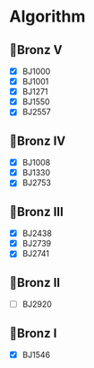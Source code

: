 # Algorithm
## 🥉Bronz V
- [X] BJ1000
- [X] BJ1001
- [X] BJ1271
- [X] BJ1550
- [X] BJ2557
## 🥉Bronz IV
- [X] BJ1008
- [X] BJ1330
- [X] BJ2753
## 🥉Bronz III
- [X] BJ2438
- [X] BJ2739
- [X] BJ2741
## 🥉Bronz II
- [ ] BJ2920
## 🥉Bronz I
- [X] BJ1546
